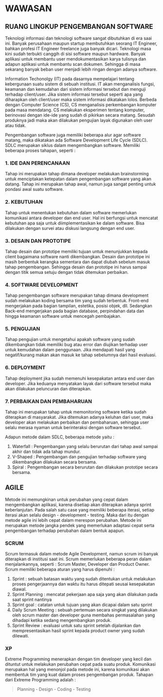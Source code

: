 # **WAWASAN**

## RUANG LINGKUP PENGEMBANGAN SOFTWARE

Teknologi informasi dan teknologi software sangat dibutuhkan di era saai ini. Banyak perusahaan maupun startup membutuhkan seorang IT Engineer, bahkan profesi IT Engineer freelance juga banyak dicari. Teknologi masa kini sudah terbukti canggih di sisi software maupun hardware. Banyak aplikasi untuk membantu user mendokumentasikan karya tulisnya dan adapun aplikasi untuk membantu scan dokumen. Sehingga di masa sekarang banyak beban user menjadi lebih ringan dengan adanya software.

Information Techonolgy (IT) pada dasarnya mempelajari tentang kebergunaan suatu sistem di sebuah institusi. IT akan menganalisis fungsi, keamanan dan kemudahan dari sistem informasi tersebut dan menguji terhadap client/user. Jika sistem informasi tersebut seperti apa yang diharapkan oleh client/user maka sistem informasi dikatakan lolos. Berbeda dengan Computer Science (CS), CS menganalisis perkembangan komputer pada masa mendatang. CS melakukan eksperimen tentang komputer, berinovasi dengan ide-ide yang sudah di pikirkan secara matang. Sesudah produknya jadi maka akan dilakukan pengujian layak digunakan oleh user atau tidak.

Pengembangan software juga memiliki beberapa alur agar software matang, maka dikatakan ada Software Development Life Cycle (SDLC). SDLC merupakan siklus dalam mengembangkan software. Memiliki beberapa proses tahapan, seperti : 

### **1. IDE DAN PERENCANAAN**
Tahap ini merupakan tahap dimana developer melakukan brainstorming untuk menciptakan ketepatan dalam pengembangan software yang akan datang. Tahap ini merupakan tahap awal, namun juga sangat penting untuk pondasi awal suatu software.

### **2. KEBUTUHAN**
Tahap untuk menentukan kebutuhan dalam software memerlukan komunikasi antara developer dan end user. Hal ini berfungsi untuk mencatat kebutuhan apa saja untuk diimplementasikan ke dalam software. Bisa dilakukan dengan survei atau diskusi langsung dengan end user.

### **3. DESAIN DAN PROTOTIPE**
Tahap desain dan prototipe memiliki tujuan untuk menunjukkan kepada client bagaimana  software nanti dikembangkan. Desain dan prototipe ini masih berbentuk kerangka sementara dan dapat diubah sebelum masuk tahap pengembangan. Sehingga desain dan prototipe ini harus sampai dengan titik semua setuju dengan tidak ditemukan perbaikan.

### **4. SOFTWARE DEVELOPMENT**
Tahap pengembangan software merupakan tahap dimana development sudah melakukan koding bersama tim yang sudah terbentuk. Front-end mengerjakan pada bagian tampilan, estetika, posisi objek, dll. Sedangkan Back-end mengerjakan pada bagian database, perpindahan data dan hingga keamanan software untuk mencegah pembajakan.

### **5. PENGUJIAN**
Tahap pengujian untuk mengetahui apakah software yang sudah dikembangkan tidak memiliki bug atau error dan diujikan terhadap user untuk kemudahan dalam penggunaan. Jika mendapati hasil yang negatif/kurang makan akan masuk ke tahap sebelumnya dari hasil evaluasi.

### **6. DEPLOYMENT**
Tahap deployment jika sudah memenuhi kesepakatan antara end user dan developer. Jika keduanya menyatakan layak dari software tersebut maka akan dilakukan peluncuran dan diterapkan.

### **7. PERBAIKAN DAN PEMBAHARUAN**
Tahap ini merupakan tahap untuk memonitoring software ketika sudah diterapkan di masyarakat. Jika ditemukan adanya keluhan dari user, maka developer akan melakukan perbaikan dan pembaharuan, sehingga user selalu merasa nyaman untuk berinteraksi dengan software tersebut.

Adapun metode dalam SDLC, beberapa metode yaitu : 

1. Waterfall : Pengembangan yang selalu berurutan dari tahap awal sampai akhir dan tidak ada tahap mundur.
2. V-Shaped :  Pengembangan dan pengujian terhadap software yang dikembangkan dilakukan secara bersama.
3. Spiral : Pengembangan secara berurutan dan dilakukan prototipe secara bersama.


## **AGILE**
Metode ini memungkinan untuk perubahan yang cepat dalam mengembangkan aplikasi, karena disetiap akan diterapkan adanya sprint keberlanjutan. Pada salah satu case yang memiliki beberapa iterasi, setiap iterasi akan selalu design - development - testing. Maka dari itu dengan metode agile ini lebih cepat dalam merespon perubahan. Metode ini merupakan metode jangka pendek yang memerlukan adaptasi cepat serta pengembangan terhadap perubahan dalam bentuk apapun.

### **SCRUM**
Scrum termasuk dalam metode Agile Development, namun scrum ini banyak diterapkan di institusi saat ini. Scrum memerlukan beberapa peran dalam menjalankannya, seperti : Scrum Master, Developer dan Product Owner. Scrum memiliki beberapa aturan yang harus dipenuhi :

1. Sprint : sebuah batasan waktu yang sudah ditentukan untuk melakukan proses pengerjaannya dan waktu itu harus ditepati seusai kesepakatan diawal.
2. Sprint Planning : mencatat pekerjaan apa saja yang akan dilakukan pada saat sprint nantinya
3. Sprint goal : catatan untuk tujuan yang akan dicapai dalam satu sprint
4. Daily Scrum Meeting : sebuah pertemuan secara singkat yang dilakukan oleh scrum master dan developer guna membahas permasalahan yang dihadapi ketika sedang mengembangkan produk.
5. Sprint Review : evaluasi untuk satu sprint setelah dijalankan dan mempresentasikan hasil sprint kepada product owner yang sudah dilewati.
### **XP**
Extreme Programming menerapkan dengan tim developer yang kecil dan dituntut untuk melakukan perubahan cepat pada suatu produk. Komunikasi merupakan hal yang menonjol pada metode ini, karena komunikasi akan membentuk tim yang kuat dalam proses pengembangan produk. Tahapan dari Extreme Programming adalah : 
> Planning - Design - Coding - Testing